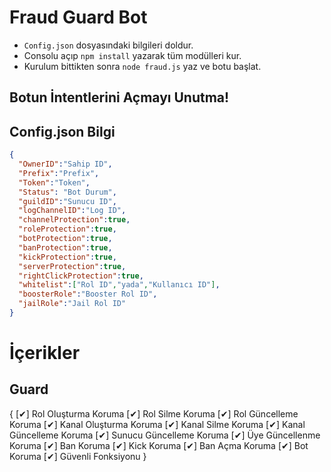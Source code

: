 # Fraud Guard Bot

* `Config.json` dosyasındaki bilgileri doldur.
* Consolu açıp ```npm install``` yazarak tüm modülleri kur.
* Kurulum bittikten sonra ```node fraud.js``` yaz ve botu başlat.


## Botun İntentlerini Açmayı Unutma!


## Config.json Bilgi

```json
{
  "OwnerID":"Sahip ID", 
  "Prefix":"Prefix", 
  "Token":"Token",
  "Status": "Bot Durum",
  "guildID":"Sunucu ID", 
  "logChannelID":"Log ID", 
  "channelProtection":true,
  "roleProtection":true,
  "botProtection":true,
  "banProtection":true,
  "kickProtection":true,
  "serverProtection":true,
  "rightClickProtection":true, 
  "whitelist":["Rol ID","yada","Kullanıcı ID"], 
  "boosterRole":"Booster Rol ID", 
  "jailRole":"Jail Rol ID" 
}

```


# İçerikler

##  Guard 
{
   [✔] Rol Oluşturma Koruma
   [✔] Rol Silme Koruma
   [✔] Rol Güncelleme Koruma
   [✔] Kanal Oluşturma Koruma
   [✔] Kanal Silme Koruma
   [✔] Kanal Güncelleme Koruma
   [✔] Sunucu Güncelleme Koruma
   [✔] Üye Güncellenme Koruma
   [✔] Ban Koruma
   [✔] Kick Koruma
   [✔] Ban Açma Koruma
   [✔] Bot Koruma
   [✔] Güvenli Fonksiyonu
}
## 

